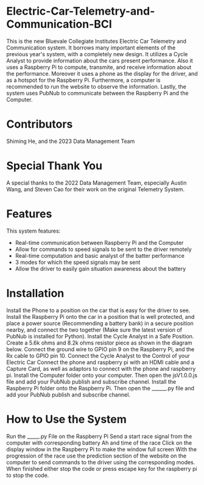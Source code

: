 # Electric-Car-Telemetry-and-Communication-BCI
This is the new Bluevale Collegiate Institutes Electric Car Telemetry and Communication system. It borrows many important elements of the previous year's system, with a completely new design. It utilizes a Cycle Analyst to provide information about the cars present performance. Also it uses a Raspberry Pi to compute, transmite, and receive information about the performance. Moreover it uses a phone as the display for the driver, and as a hotspot for the Raspberry Pi. Furthermore, a computer is recommended to run the website to observe the information. Lastly, the system uses PubNub to communicate between the Raspberry Pi and the Computer.
# Contributors
Shiming He, and the 2023 Data Management Team
# Special Thank You
A special thanks to the 2022 Data Management Team, especially Austin Wang, and Steven Cao for their work on the original Telemetry System.
# Features
This system features:
- Real-time communication between Raspberry Pi and the Computer
- Allow for commands to speed signals to be sent to the driver remotely
- Real-time computation and basic analyst of the batter performance
- 3 modes for which the speed signals may be sent
- Allow the driver to easily gain situation awareness about the battery
# Installation
Install the Phone to a position on the car that is easy for the driver to see.
Install the Raspberry Pi onto the car in a position that is well protected, and place a power source (Recommending a battery bank) in a secure position nearby, and connect the two together (Make sure the latest version of PubNub is installed for Python).
Install the Cycle Analyst in a Safe Position.
Create a 5.6k ohms and 8.2k ohms resistor piece as shown in the diagram below. Connect the ground wire to GPIO pin 9 on the Raspberry Pi, and the Rx cable to GPIO pin 10. 
Connect the Cycle Analyst to the Control of your Electric Car
Connect the phone and raspberry pi with an HDMI cable and a Capture Card, as well as adaptors to connect with the phone and raspberry pi.
Install the Computer folder onto your computer. Then open the jsV1.0.0.js file and add your PubNub publish and subscribe channel. 
Install the Raspberry Pi folder onto the Raspberry Pi. Then open the ______.py file and add your PubNub publish and subscribe channel. 
# How to Use the System
Run the _____.py File on the Raspberry Pi
Send a start race signal from the computer with corresponding battery Ah and time of the race
Click on the display window in the Raspberry Pi to make the window full screen
With the progression of the race use the prediction section of the website on the computer to send commands to the driver using the corresponding modes.
When finished either stop the code or press escape key for the raspberry pi to stop the code.


